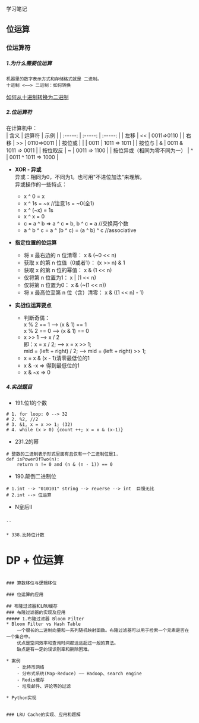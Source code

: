 学习笔记
## 位运算
### 位运算符
##### 1.为什么需要位运算
    机器里的数字表示方式和存储格式就是 二进制。
    十进制 <——> 二进制：如何转换
   [如何从十进制转换为二进制](https://zh.wikihow.com/%E4%BB%8E%E5%8D%81%E8%BF%9B%E5%88%B6%E8%BD%AC%E6%8D%A2%E4%B8%BA%E4%BA%8C%E8%BF%9B%E5%88%B6)

##### 2.位运算符
在计算机中：  
| 含义 | 运算符 | 示例 |
| :-----: | :-----: | :-----: |
| 左移 | << | 0011=>0110 |
| 右移 | >> | 0110=>0011 |
| 按位或 | &#124; | 0011 &#124; 1011 => 1011 |
| 按位与 | & | 0011 & 1011 => 0011 |
| 按位取反 | ~ | 0011 => 1100 |
| 按位异或（相同为零不同为一） | ^ | 0011 ^ 1011 => 1000 |

* __XOR - 异或__  
    异或：相同为0，不同为1。也可用"不进位加法"来理解。  
    异或操作的一些特点：  
    - x ^ 0 = x  
    - x ^ 1s = ~x     //注意1s = ~0(全1)  
    - x ^ (~x) = 1s  
    - x ^ x = 0  
    - c = a ^ b => a ^ c = b, b ^ c = a     //交换两个数  
    - a ^ b ^ c = a ^ (b ^ c) = (a ^ b) ^ c     //associative  

* __指定位置的位运算__  
    - 将 x 最右边的 n 位清零： x & (\~0 << n)  
    - 获取 x 的第 n 位值（0或者1）： (x >> n) & 1  
    - 获取 x 的第 n 位的幂值： x & (1 << n)  
    - 仅将第 n 位置为1： x | (1 << n)  
    - 仅将第 n 位置为0： x & (\~(1 << n))  
    - 将 x 最高位至第 n 位（含）清零： x & ((1 << n) - 1)  

* __实战位运算要点__  
    - 判断奇偶：  
        x % 2 == 1 ——> (x & 1) == 1  
        x % 2 == 0 ——> (x & 1) == 0  
    - x >> 1 ——> x / 2  
      即：x = x / 2; ——> x = x >> 1;  
         mid = (left + right) / 2; ——> mid = (left + right) >> 1;  
    - x = x & (x - 1)清零最低位的1  
    - x & -x => 得到最低位的1  
    - x & ~x => 0  

##### 4.实战题目
* 191.位1的个数
```
# 1. for loop: 0 --> 32
# 2. %2, //2
# 3. &1, x = x >> 1; (32)
# 4. while (x > 0) {count ++; x = x & (x-1)}
```

* 231.2的幂
```
# 整数的二进制表示形式里面有且仅有一个二进制位是1.
def isPowerOfTwo(n):
    return n != 0 and (n & (n - 1)) == 0
```

* 190.颠倒二进制位
```
# 1.int --> "010101" string --> reverse --> int  巨慢无比
# 2.int --> 位运算
```

* N皇后II
```

``

* 338.比特位计数
```
# DP + 位运算
```

### 算数移位与逻辑移位

### 位运算的应用

## 布隆过滤器和LRU缓存
### 布隆过滤器的实现及应用
##### 1.布隆过滤器 Bloom Filter
* Bloom Filter vs Hash Table  
    一个很长的二进制向量和一系列随机映射函数。布隆过滤器可以用于检索一个元素是否在一个集合中。
    优点是空间效率和查询时间都远远超过一般的算法。
    缺点是有一定的误识别率和删除困难。

* 案例  
    - 比特币网络
    - 分布式系统(Map-Reduce) —— Hadoop、search engine
    - Redis缓存
    - 垃圾邮件、评论等的过滤

* Python实现
```

```

### LRU Cache的实现、应用和题解

























